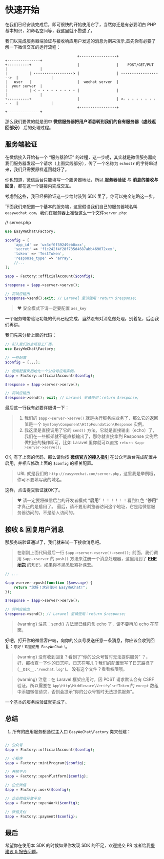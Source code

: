 # 快速开始

在我们已经安装完成后，即可很快的开始使用它了，当然你还是有必要明白 PHP 基本知识，如命名空间等，我这里就不赘述了。

我们以完成服务器端验证与接收响应用户发送的消息为例来演示,首先你有必要了解一下微信交互的运行流程：

```
                                 +-----------------+                       +---------------+
+----------+                     |                 |    POST/GET/PUT       |               |
|          | ------------------> |                 | ------------------->  |               |
|   user   |                     |  wechat server  |                       |  your server  |
|          | < - - - - - - - - - |                 |                       |               |
+----------+                     |                 | <- - - - - - - - - -  |               |
                                 +-----------------+                       +---------------+

```

那么我们要做的就是图中 **微信服务器把用户消息转到我们的自有服务器（虚线返回部分）** 后的处理过程。

## 服务端验证

在微信接入开始有一个 “服务器验证” 的过程，这一步呢，其实就是微信服务器向我们服务器发起一个请求（上图实线部分），传了一个名称为 `echostr` 的字符串过来，我们只需要原样返回就好了。

你也知道，微信后台只能填写一个服务器地址，所以 **服务器验证** 与 **消息的接收与回复**，都在这一个链接内完成交互。

考虑到这些，我已经把验证这一步给封装到 SDK 里了，你可以完全忽略这一步。

下面我们来配置一个基本的服务端，这里假设我们自己的服务器域名叫 `easywechat.com`，我们在服务器上准备这么一个文件`server.php`:

// server.php

```php
use EasyWeChat\Factory;

$config = [
    'app_id' => 'wx3cf0f39249eb0xxx',
    'secret' => 'f1c242f4f28f735d4687abb469072xxx',
    'token' => 'TestToken',
    'response_type' => 'array',
    //...
];

$app = Factory::officialAccount($config);

$response = $app->server->serve();

// 将响应输出
$response->send();exit; // Laravel 里请使用：return $response;

```

> :heart: 安全模式下请一定要配置 `aes_key`

一个服务端带验证功能的代码已经完成，当然没有对消息做处理，别着急，后面我们再讲。

我们先来分析上面的代码：

```php
// 引入我们的主项目工厂类。
use EasyWeChat\Factory;

// 一些配置
$config = [...];

// 使用配置来初始化一个公众号应用实例。
$app = Factory::officialAccount($config);

$response = $app->server->serve();

// 将响应输出
$response->send(); exit; // Laravel 里请使用：return $response;
```

最后这一行我有必要详细讲一下：


>1. 我们的 `$app->server->serve()` 就是执行服务端业务了，那么它的返回值是一个 `Symfony\Component\HttpFoundation\Response` 实例。
>2. 我这里是直接调用了它的 `send()` 方法，它就是直接输出（echo）了，我们在一些框架就不能直接输出了，那你就直接拿到 Response 实例后做相应的操作即可，比如 Laravel 里你就可以直接 `return $app->server->serve();`

OK, 有了上面的代码，那么请你按 **[微信官方的接入指引](http://mp.weixin.qq.com/wiki/)** 在公众号后台完成配置并启用，并相应修改上面的 `$config` 的相关配置。

> URL 就是我们的 `http://easywechat.com/server.php`，这里我是举例哦，你可不要填写我的域名。

这样，点击提交验证就OK了。

> :heart: 请一定要将微信后台的开发者模式 “**启用**” ！！！！！！看到红色 “**停用**” 才真正的是启用了。
> 最后，请不要用浏览器访问这个地址，它是给微信服务器访问的，不是给人访问的。

## 接收 & 回复用户消息

那服务端验证通过了，我们就来试一下接收消息吧。

> 在刚刚上面代码最后一行 `$app->server->serve()->send();` 前面，我们调用 `$app->server` 的 `push()` 方法来注册一个消息处理器，这里用到了 **[PHP 闭包](http://php.net/manual/zh/functions.anonymous.php)** 的知识，如果你不熟悉赶紧补课去。

```php
// ...

$app->server->push(function ($message) {
    return "您好！欢迎使用 EasyWeChat!";
});

$response = $app->server->serve();

// 将响应输出
$response->send(); // Laravel 里请使用：return $response;

```

> {warning} 注意：send() 方法里已经包含 echo 了，请不要再加 echo 在前面。

好吧，打开你的微信客户端，向你的公众号发送任意一条消息，你应该会收到回复：`您好！欢迎使用 EasyWeChat!`。

> {warning} 没有收到回复？看到了“你的公众号暂时无法提供服务” ？， 好，那检查一下你的日志吧，日志在哪儿？我们的配置里写了日志路径了(`__DIR__.'/wechat.log'`)。 没有这个文件？看看权限哦。

> {warning} 注意：在 Laravel 框架应用时，因 POST 请求默认会有 CSRF 验证，所以需要在 `App\Http\Middleware\VerifyCsrfToken` 的 `except`  数组中添加微信请求，否则会提示“你的公众号暂时无法提供服务”。

一个基本的服务端验证就完成了。

## 总结

1. 所有的应用服务都通过主入口 `EasyWeChat\Factory` 类来创建：

 ```php

 // 公众号
 $app = Factory::officialAccount($config);

 // 小程序
 $app = Factory::miniProgram($config);

 // 开放平台
 $app = Factory::openPlatform($config);

 // 企业微信
 $app = Factory::work($config);

 // 企业微信开放平台
 $app = Factory::openWork($config);

 // 微信支付
 $app = Factory::payment($config);

 ```

 ## 最后

 希望你在使用本 SDK 的时候如果你发现 SDK 的不足，欢迎提交 PR 或者给我[提建议 & 报告问题](https://github.com/w7corp/wechat/issues)。
